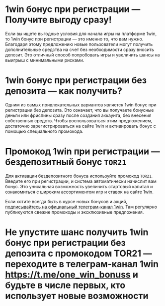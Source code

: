 # 1win бонус при регистрации — Получите выгоду сразу!

Если вы ищете выгодные условия для начала игры на платформе 1win, то 1win бонус при регистрации — это именно то, что вам нужно. Благодаря этому предложению новые пользователи могут получить дополнительные средства на счет без необходимости сразу вносить депозит. Это отличный способ попробовать игры и увеличить шансы на выигрыш с минимальными рисками.
# 1win бонус при регистрации без депозита — как получить?

Одним из самых привлекательных вариантов является 1win бонус при регистрации без депозита. Это означает, что вы получаете бонусные деньги или фриспины сразу после создания аккаунта, без внесения собственных средств. Чтобы воспользоваться этим предложением, достаточно зарегистрироваться на сайте 1win и активировать бонус с помощью специального промокода.
# Промокод 1win при регистрации — бездепозитный бонус ```TOR21```

Для активации бездепозитного бонуса используйте промокод ```TOR21```. Введите его при регистрации, и система автоматически начислит вам бонус. Это уникальная возможность увеличить стартовый капитал и ознакомиться с широким ассортиментом игр и ставок на сайте 1win.

Если хотите всегда быть в курсе новых бонусов и акций, [подписывайтесь на официальный телеграм-канал 1win](https://t.me/one_win_bonuss). Там регулярно публикуются свежие промокоды и эксклюзивные предложения.

# Не упустите шанс получить 1win бонус при регистрации без депозита с промокодом TOR21 — переходите в телеграм-канал 1win https://t.me/one_win_bonuss и будьте в числе первых, кто использует новые возможности
